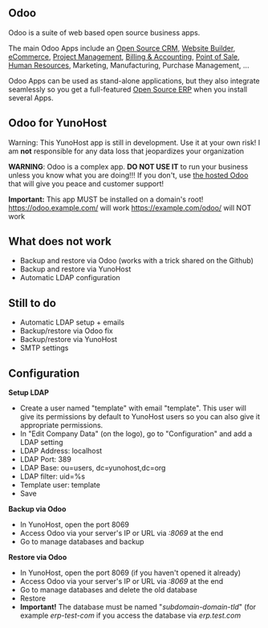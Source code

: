 Odoo
----

Odoo is a suite of web based open source business apps.

The main Odoo Apps include an <a href="https://www.odoo.com/page/crm">Open Source CRM</a>, <a href="https://www.odoo.com/page/website-builder">Website Builder</a>, <a href="https://www.odoo.com/page/e-commerce">eCommerce</a>, <a href="https://www.odoo.com/page/project-management">Project Management</a>, <a href="https://www.odoo.com/page/accounting">Billing &amp; Accounting</a>, <a href="https://www.odoo.com/page/point-of-sale">Point of Sale</a>, <a href="https://www.odoo.com/page/employees">Human Resources</a>, Marketing, Manufacturing, Purchase Management, ...  

Odoo Apps can be used as stand-alone applications, but they also integrate seamlessly so you get
a full-featured <a href="https://www.odoo.com">Open Source ERP</a> when you install several Apps.

Odoo for YunoHost
----------------------------
Warning: This YunoHost app is still in development. Use it at your own risk! I am **not** responsible for any data loss that jeopardizes your organization


**WARNING**: Odoo is a complex app. **DO NOT USE IT** to run your business unless you know what you are doing!!! If you don't, use <a href="https://www.odoo.com/fr_FR/pricing-online#num_users=1&custom_apps=0">the hosted Odoo</a> that will give you peace and customer support!


**Important:** This app MUST be installed on a domain's root!
https://odoo.example.com/ will work
https://example.com/odoo/ will NOT work

What does not work
------------------
- Backup and restore via Odoo (works with a trick shared on the Github)
- Backup and restore via YunoHost
- Automatic LDAP configuration

Still to do
-----------
- Automatic LDAP setup + emails
- Backup/restore via Odoo fix
- Backup/restore via YunoHost
- SMTP settings


Configuration
-------------
**Setup LDAP**
- Create a user named "template" with email "template". This user will give its permissions by default to YunoHost users so you can also give it appropriate permissions.
- In "Edit Company Data" (on the logo), go to "Configuration" and add a LDAP setting
- LDAP Address: localhost
- LDAP Port: 389
- LDAP Base: ou=users, dc=yunohost,dc=org
- LDAP filter: uid=%s
- Template user: template
- Save

**Backup via Odoo**
- In YunoHost, open the port 8069
- Access Odoo via your server's IP or URL via *:8069* at the end
- Go to manage databases and backup

**Restore via Odoo**
- In YunoHost, open the port 8069 (if you haven't opened it already)
- Access Odoo via your server's IP or URL via *:8069* at the end
- Go to manage databases and delete the old database
- Restore
- **Important!** The database must be named "*subdomain-domain-tld*" (for example *erp-test-com* if you access the database via *erp.test.com*
